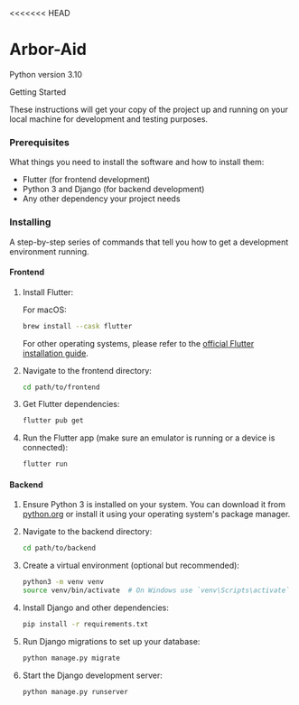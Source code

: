 <<<<<<< HEAD
# Arbor-Aid

Python version 3.10

Getting Started

These instructions will get your copy of the project up and running on your local machine for development and testing purposes.

### Prerequisites

What things you need to install the software and how to install them:

- Flutter (for frontend development)
- Python 3 and Django (for backend development)
- Any other dependency your project needs

### Installing

A step-by-step series of commands that tell you how to get a development environment running.

#### Frontend

1. Install Flutter:

   For macOS:

   ```bash
   brew install --cask flutter
   ```

   For other operating systems, please refer to the [official Flutter installation guide](https://flutter.dev/docs/get-started/install).
2. Navigate to the frontend directory:

   ```bash
   cd path/to/frontend
   ```
3. Get Flutter dependencies:

   ```bash
   flutter pub get
   ```
4. Run the Flutter app (make sure an emulator is running or a device is connected):

   ```bash
   flutter run
   ```

#### Backend

1. Ensure Python 3 is installed on your system. You can download it from [python.org](https://www.python.org/downloads/) or install it using your operating system's package manager.
2. Navigate to the backend directory:

   ```bash
   cd path/to/backend
   ```
3. Create a virtual environment (optional but recommended):

   ```bash
   python3 -m venv venv
   source venv/bin/activate  # On Windows use `venv\Scripts\activate`
   ```
4. Install Django and other dependencies:

   ```bash
   pip install -r requirements.txt
   ```
5. Run Django migrations to set up your database:

   ```bash
   python manage.py migrate
   ```
6. Start the Django development server:

   ```bash
   python manage.py runserver
   ```
